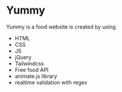 # Yummy
Yummy is a food website 
is created by using 
- HTML
- CSS
- JS
- jQuery
- Tailwindcss
- Free food API
- animate.js library
- realtime validation with regex
